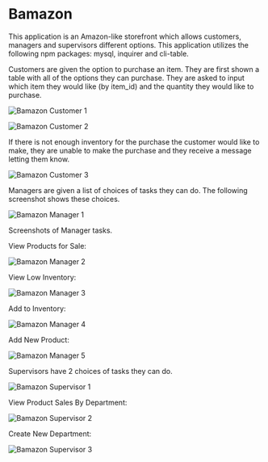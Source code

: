 # Bamazon

This application is an Amazon-like storefront which allows customers, managers and supervisors different options.  This application utilizes the following npm packages:  mysql, inquirer and cli-table.

Customers are given the option to purchase an item. They are first shown a table with all of the options they can purchase. They are asked to input which item they would like (by item_id) and the quantity they would like to purchase.

![Bamazon Customer 1](/Screenshot(20).png)

![Bamazon Customer 2](/Screenshot(21).png)

If there is not enough inventory for the purchase the customer would like to make, they are unable to make the purchase and they receive a message letting them know.

![Bamazon Customer 3](/Screenshot(30).png)

Managers are given a list of choices of tasks they can do.  The following screenshot shows these choices.

![Bamazon Manager 1](/Screenshot(22).png)

Screenshots of Manager tasks.

View Products for Sale:

![Bamazon Manager 2](/Screenshot(23).png)

View Low Inventory:

![Bamazon Manager 3](/Screenshot(24).png)

Add to Inventory:

![Bamazon Manager 4](/Screenshot(25).png)

Add New Product:

![Bamazon Manager 5](/Screenshot(26).png)

Supervisors have 2 choices of tasks they can do.

![Bamazon Supervisor 1](/Screenshot(31).png)

View Product Sales By Department:

![Bamazon Supervisor 2](/Screenshot(28).png)

Create New Department:

![Bamazon Supervisor 3](/Screenshot(29).png)
